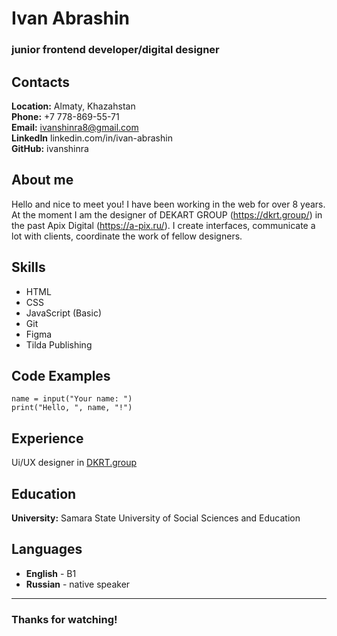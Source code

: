 # Ivan Abrashin
### junior frontend developer/digital designer


## Contacts

**Location:** Almaty, Khazahstan  
**Phone:** +7 778-869-55-71  
**Email:** ivanshinra8@gmail.com  
**LinkedIn** linkedin.com/in/ivan-abrashin  
**GitHub:** ivanshinra  

## About me
Hello and nice to meet you! I have been working in the web for over 8 years.
At the moment I am the designer of DEKART GROUP (https://dkrt.group/) in the past Apix Digital (https://a-pix.ru/). I create interfaces, communicate a lot with clients, coordinate the work of fellow designers.

## Skills
* HTML
* CSS
* JavaScript (Basic)
* Git
* Figma 
* Tilda Publishing

## Code Examples
```
name = input("Your name: ")
print("Hello, ", name, "!")
```
## Experience  
Ui/UX designer in [DKRT.group](https://dkrt.group/)
## Education
**University:** Samara State University of Social Sciences and Education

## Languages
- **English** - B1 
- **Russian** - native speaker
___
### Thanks for watching!
